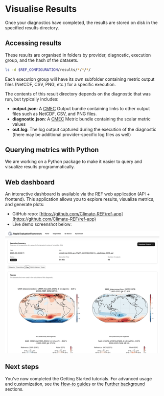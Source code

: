 # Visualise Results

Once your diagnostics have completed,
the results are stored on disk in the specified results directory.


## Accessing results

These results are organised in folders by provider, diagnostic, execution group, and the hash of the datasets.

```bash
ls -d $REF_CONFIGURATION/results/*/*/*/
```

Each execution group will have its own subfolder containing metric output files (NetCDF, CSV, PNG, etc.) for a
specific execution.

The contents of this result directory depends on the diagnostic that was run, but typically includes:

* __output.json__: A [CMEC](https://pcmdi.github.io/CMEC/) Output bundle containing links to other output files such as NetCDF, CSV, and PNG files.
* __diagnostic.json__: A [CMEC](https://pcmdi.github.io/CMEC/) Metric bundle containing the scalar metric values
* __out.log__: The log output captured during the execution of the diagnostic
    (there may be additional provider-specific log files as well)

## Querying metrics with Python

We are working on a Python package to make it easier to query and visualize results programmatically.

## Web dashboard

An interactive dashboard is available via the REF web application (API + frontend).
This application allows you to explore results, visualize metrics, and generate plots:

- GitHub repo: [https://github.com/Climate-REF/ref-app](https://github.com/Climate-REF/ref-app)
- Live demo screenshot below:

![Dashboard placeholder](images/execution_overview.png)


## Next steps

You’ve now completed the Getting Started tutorials.
For advanced usage and customization, see the [How-to guides](../how-to-guides/index.md)
or the [Further background](../background/architecture.md) sections.
